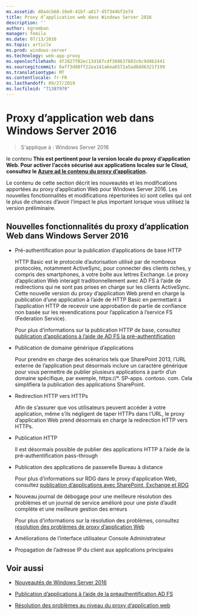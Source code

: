 ```yaml
---
ms.assetid: d8adcb68-18e0-41bf-a817-d57344bf2e7d
title: Proxy d’application web dans Windows Server 2016
description: ''
author: kgremban
manager: femila
ms.date: 07/13/2016
ms.topic: article
ms.prod: windows-server
ms.technology: web-app-proxy
ms.openlocfilehash: 4f2827f02ec13d187cdf360637882c6c9d4b2441
ms.sourcegitcommit: 6aff3d88ff22ea141a6ea6572a5ad8dd6321f199
ms.translationtype: MT
ms.contentlocale: fr-FR
ms.lasthandoff: 09/27/2019
ms.locfileid: "71387970"
---
```

# <a name="web-application-proxy-in-windows-server-2016"></a>Proxy d’application web dans Windows Server 2016

>S'applique à : Windows Server 2016

le contenu **This est pertinent pour la version locale du proxy d’application Web. Pour activer l’accès sécurisé aux applications locales sur le Cloud, consultez le [Azure ad le contenu du proxy d’application](https://azure.microsoft.com/documentation/articles/active-directory-application-proxy-get-started/).**  
  
Le contenu de cette section décrit les nouveautés et les modifications apportées au proxy d’application Web pour Windows Server 2016. Les nouvelles fonctionnalités et modifications répertoriées ici sont celles qui ont le plus de chances d’avoir l’impact le plus important lorsque vous utilisez la version préliminaire.  
  
## <a name="web-application-proxy-new-features-in-windows-server-2016"></a>Nouvelles fonctionnalités du proxy d’application Web dans Windows Server 2016
  
- Pré-authentification pour la publication d’applications de base HTTP  
  
  HTTP Basic est le protocole d’autorisation utilisé par de nombreux protocoles, notamment ActiveSync, pour connecter des clients riches, y compris des smartphones, à votre boîte aux lettres Exchange. Le proxy d’application Web interagit traditionnellement avec AD FS à l’aide de redirections qui ne sont pas prises en charge sur les clients ActiveSync. Cette nouvelle version du proxy d’application Web prend en charge la publication d’une application à l’aide de HTTP Basic en permettant à l’application HTTP de recevoir une approbation de partie de confiance non basée sur les revendications pour l’application à l’service FS (Federation Service).  
  
  Pour plus d’informations sur la publication HTTP de base, consultez [publication d’applications à l’aide de AD FS la pré-authentification](Publishing-Applications-using-AD-FS-Preauthentication.md#publish-an-application-that-uses-http-basic)  
  
- Publication de domaine générique d’applications  
  
  Pour prendre en charge des scénarios tels que SharePoint 2013, l’URL externe de l’application peut désormais inclure un caractère générique pour vous permettre de publier plusieurs applications à partir d’un domaine spécifique, par exemple, https://*. SP-apps. contoso. com. Cela simplifiera la publication des applications SharePoint.  
  
- Redirection HTTP vers HTTPs  
  
  Afin de s’assurer que vos utilisateurs peuvent accéder à votre application, même s’ils négligent de taper HTTPs dans l’URL, le proxy d’application Web prend désormais en charge la redirection HTTP vers HTTPs.  
  
- Publication HTTP  
  
  Il est désormais possible de publier des applications HTTP à l’aide de la pré-authentification pass-through  
  
- Publication des applications de passerelle Bureau à distance  
  
  Pour plus d’informations sur RDG dans le proxy d’application Web, consultez [publication d’applications avec SharePoint, Exchange et RDG](../web-application-proxy/Publishing-Applications-with-SharePoint,-Exchange-and-RDG.md)  
  
- Nouveau journal de débogage pour une meilleure résolution des problèmes et un journal de service amélioré pour une piste d’audit complète et une meilleure gestion des erreurs  
  
  Pour plus d’informations sur la résolution des problèmes, consultez [résolution des problèmes de proxy d’application Web](https://technet.microsoft.com/library/dn770156.aspx)  
  
- Améliorations de l’interface utilisateur Console Administrateur  
  
- Propagation de l’adresse IP du client aux applications principales  
  
## <a name="see-also"></a>Voir aussi  
  
-   [Nouveautés de Windows Server 2016](https://technet.microsoft.com/library/dn765472.aspx)  
  
-   [Publication d’applications à l’aide de la préauthentification AD FS](../web-application-proxy/Publishing-Applications-using-AD-FS-Preauthentication.md)  
  
-   [Résolution des problèmes au niveau du proxy d’application web](https://technet.microsoft.com/library/dn770156.aspx)  
  


